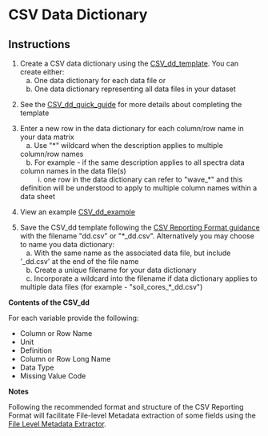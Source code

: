 # CSV Data Dictionary

## Instructions

1. Create a CSV data dictionary using the [CSV\_dd\_template](CSV_dd_template.csv).  You can create either:  
&nbsp;&nbsp;&nbsp;a. One data dictionary for each data file or  
&nbsp;&nbsp;&nbsp;b. One data dictionary representing all data files in your dataset    

2. See the [CSV\_dd\_quick\_guide](csv_dd_quick_guide.md) for more details about completing the template  
3. Enter a new row in the data dictionary for each column/row name in your data matrix  
&nbsp;&nbsp;&nbsp;a. Use "\*" wildcard when the description applies to multiple column/row names  
&nbsp;&nbsp;&nbsp;b. For example - if the same description applies to all spectra data column names in the data file(s)   
&nbsp;&nbsp;&nbsp;&nbsp;&nbsp;&nbsp;&nbsp;&nbsp;&nbsp;i. one row in the data dictionary can refer to "wave_\*\" and this definition will be understood to apply to multiple column names within a data sheet     
            
4. View an example [CSV\_dd\_example](csv_dd_example.md)  

5. Save the CSV\_dd template following the [CSV Reporting Format guidance](https://github.com/ess-dive-community/essdive-csv-structure) with the filename "dd.csv" or "\*\_dd.csv". Alternatively you may choose to name you data dictionary:  
&nbsp;&nbsp;&nbsp;a. With the same name as the associated data file, but include '\_dd.csv' at the end of the file name  
&nbsp;&nbsp;&nbsp;b. Create a unique filename for your data dictionary  
&nbsp;&nbsp;&nbsp;c. Incorporate a wildcard into the filename if data dictionary applies to multiple data files (for example - "soil_cores_\*\_dd.csv")  

**Contents of the CSV\_dd**

For each variable provide the following:

* Column or Row Name  
* Unit  
* Definition  
* Column or Row Long Name
* Data Type
* Missing Value Code 

**Notes**  

Following the recommended format and structure of the CSV Reporting Format will facilitate File-level Metadata extraction of some fields using the [File Level Metadata Extractor](https://code.ornl.gov/ngee-arctic/ess-dive-meta).

